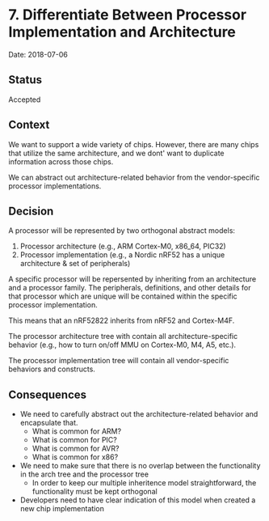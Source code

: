# 7. Differentiate Between Processor Implementation and Architecture

Date: 2018-07-06

## Status

Accepted

## Context

We want to support a wide variety of chips. However, there are many chips that utilize the same architecture, and we dont' want to duplicate information across those chips.

We can abstract out architecture-related behavior from the vendor-specific processor implementations.

## Decision

A processor will be represented by two orthogonal abstract models:

1. Processor architecture (e.g., ARM Cortex-M0, x86_64, PIC32)
2. Processor implementation (e.g., a Nordic nRF52 has a unique architecture & set of peripherals)

A specific processor will be repersented by inheriting from an architecture and a processor family. The peripherals, definitions, and other details for that processor which are unique will be contained within the specific processor implementation.

This means that an nRF52822 inherits from nRF52 and Cortex-M4F.

The processor architecture tree with contain all architecture-specific behavior (e.g., how to turn on/off MMU on Cortex-M0, M4, A5, etc.).

The processor implementation tree will contain all vendor-specific behaviors and constructs.

## Consequences

* We need to carefully abstract out the architecture-related behavior and encapsulate that.
	* What is common for ARM?
	* What is common for PIC?
	* What is common for AVR?
	* What is common for x86?
* We need to make sure that there is no overlap between the functionality in the arch tree and the processor tree
	* In order to keep our multiple inheritence model straightforward, the functionality must be kept orthogonal
* Developers need to have clear indication of this model when created a new chip implementation
